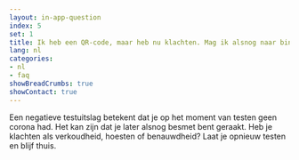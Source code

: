 ```yaml
---
layout: in-app-question
index: 5
set: 1
title: Ik heb een QR-code, maar heb nu klachten. Mag ik alsnog naar binnen?
lang: nl
categories:
- nl
- faq
showBreadCrumbs: true
showContact: true
---
```

Een negatieve testuitslag betekent dat je op het moment van testen geen corona had. Het kan zijn dat je later alsnog besmet bent geraakt. Heb je klachten als verkoudheid, hoesten of benauwdheid? Laat je opnieuw testen en blijf thuis.
